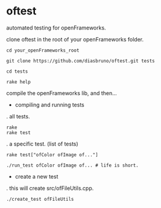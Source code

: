 oftest
======

automated testing for openFrameworks.

clone oftest in the root of your openFrameworks folder.

```
cd your_openFrameworks_root

git clone https://github.com/diasbruno/oftest.git tests

cd tests

rake help
```

compile the openFrameworks lib, and then...


- compiling and running tests

. all tests. 

``` 
rake 
rake test 
```

. a specific test. (list of tests)

``` 
rake test["ofColor ofImage of..."]

./run_test ofColor ofImage of... # life is short. 
```

- create a new test

. this will create src/ofFileUtils.cpp.

``` 
./create_test ofFileUtils  
```

